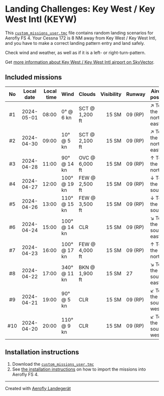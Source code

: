 # Landing Challenges: Key West / Key West Intl (KEYW)

This [`custom_missions_user.tmc`](./custom_missions_user.tmc) file contains random landing scenarios for Aerofly FS 4.
Your Cessna 172 is 8 NM away from Key West / Key West Intl, and you have to make a correct landing pattern entry and land safely.

Check wind and weather, as well as if it is a left- or right-turn-pattern.

Get [more information about Key West / Key West Intl airport on SkyVector](https://skyvector.com/airport/KEYW).

## Included missions

| No  | Local date | Local time | Wind         | Clouds          | Visibility | Runway  | Aircraft position   |
| :-: | ---------- | ---------: | ------------ | --------------- | ---------: | ------- | ------------------- |
| #1  | 2024-05-01 |      08:00 |   0° @  6 kn | SCT @  1,200 ft |      15 SM | 09 (RP) | ↗ To the north-east |
| #2  | 2024-04-30 |      09:00 |  10° @  5 kn | SCT @  2,100 ft |      15 SM | 09 (RP) | ↗ To the north-east |
| #3  | 2024-04-28 |      11:00 |  90° @ 14 kn | OVC @  6,000 ft |      15 SM | 09 (RP) | ↑ To the north      |
| #4  | 2024-04-27 |      12:00 | 100° @ 19 kn | FEW @  2,500 ft |      15 SM | 09 (RP) | ↓ To the south      |
| #5  | 2024-04-26 |      13:00 | 110° @ 15 kn | FEW @  3,500 ft |      15 SM | 09 (RP) | ↓ To the south      |
| #6  | 2024-04-24 |      15:00 | 100° @ 14 kn | CLR             |      15 SM | 09 (RP) | ↘ To the south-east |
| #7  | 2024-04-23 |      16:00 | 100° @ 17 kn | FEW @  4,000 ft |      15 SM | 09 (RP) | ↑ To the north      |
| #8  | 2024-04-22 |      17:00 | 340° @ 11 kn | BKN @  1,900 ft |      15 SM | 27      | ↘ To the south-east |
| #9  | 2024-04-21 |      19:00 |  90° @  5 kn | CLR             |      15 SM | 09 (RP) | ↙ To the south-west |
| #10 | 2024-04-20 |      20:00 | 110° @  9 kn | CLR             |      15 SM | 09 (RP) | ↙ To the south-west |

## Installation instructions

1. Download the [`custom_missions_user.tmc`](./custom_missions_user.tmc)
2. See [the installation instructions](https://fboes.github.io/aerofly-missions/docs/generic-installation.html) on how to import the missions into Aerofly FS 4.

---

Created with [Aerofly Landegerät](https://github.com/fboes/aerofly-patterns)